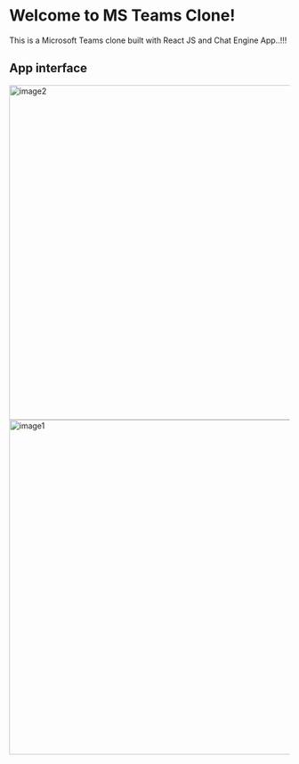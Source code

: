 # Welcome to MS Teams Clone!

This is a Microsoft Teams clone built with React JS and Chat Engine App..!!!


## App interface
<img width="600" alt="image2" src="https://user-images.githubusercontent.com/59107244/138586362-208332d1-5c64-46ac-a2f5-09930f99f905.png">
<img width="600" alt="image1" src="https://user-images.githubusercontent.com/59107244/138586377-00b818e9-873a-41e4-9c52-bf543b4ce80b.png">

